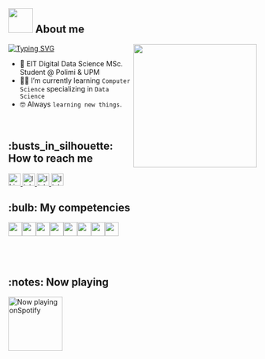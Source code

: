 
## <picture><img src = "https://github.com/7oSkaaa/7oSkaaa/blob/main/Images/about_me.gif?raw=true" width = 50px></picture> About me

<picture> <img align="right" src="https://github.com/7oSkaaa/7oSkaaa/blob/main/Images/Right_Side.gif?raw=true" width = 250px></picture>
 <a href="https://git.io/typing-svg"><img src="https://readme-typing-svg.demolab.com?font=Impact&pause=1000&width=435&lines=Welcome+to+my+profile!!;Computer+Science+Student;May+the+force+be+with+you!" alt="Typing SVG" /></a>
- :school: EIT Digital Data Science MSc. Student @ Polimi & UPM
- :student: I’m currently learning `Computer Science` specializing in `Data Science`
- :nerd_face: Always `learning new things`.
<br><br><br>

<h2>:busts_in_silhouette: How to reach me</h2>
<a href="https://www.instagram.com/alex_rougee/">
    <img alt="Link to my Instagram" src="https://img.shields.io/badge/Instagram-E4405F?style=for-the-badge&logo=instagram&logoColor=white" height="25px">
</a>
<a href="https://www.linkedin.com/in/alessandro-rossi-133a03237">
    <img alt="link to my LinkedIn" src="https://img.shields.io/badge/LinkedIn-0077B5?style=for-the-badge&logo=linkedin&logoColor=white" height="25px" />
</a>
</a>
<a href="mailto:alessandro.rossi.max@gmail.com">
    <img alt="link to send me an email" src="https://img.shields.io/badge/Gmail-D14836?style=for-the-badge&logo=gmail&logoColor=white" height="25px" />
</a>
<a href="https://t.me/alex_rouge">
    <img alt="link to my Telegram" src="https://img.shields.io/badge/Telegram-2CA5E0?style=for-the-badge&logo=telegram&logoColor=white" height="25px" />
</a>
</br>

<h2>:bulb: My competencies </h2>
<div style="display: flex;">
<img height="28px" src="https://img.shields.io/badge/java-%23ED8B00.svg?&style=for-the-badge&logo=java&logoColor=white"/>
<img height="28px" src="https://img.shields.io/badge/HTML5-E34F26?style=for-the-badge&logo=html5&logoColor=white"/>
<img height="28px" src="https://img.shields.io/badge/C-00599C?style=for-the-badge&logo=c&logoColor=white"/>
<img height="28px" src="https://img.shields.io/badge/python-3670A0?style=for-the-badge&logo=python&logoColor=ffdd54"/>
<img height="28px" src="https://img.shields.io/badge/MySQL-005C84?style=for-the-badge&logo=mysql&logoColor=white"/>
<img height="28px" src="https://img.shields.io/badge/PHP-777BB4?style=for-the-badge&logo=php&logoColor=white"/>
<img height="28px" src="https://img.shields.io/badge/Keras-D00000?style=for-the-badge&logo=Keras&logoColor=white"/>
<img height="28px" src="https://img.shields.io/badge/TensorFlow-FF6F00?style=for-the-badge&logo=TensorFlow&logoColor=white"/>
</div>
</br></br>
<br>
<h2>:notes: Now playing</h2>
<img height="110px" src="https://spotify-read-me-iu4g-6dldwbphr-alexrouge.vercel.app/api/spotify" alt="Now playing onSpotify" ></a>
</br>



